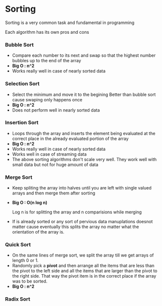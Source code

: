# Sorting
Sorting is a very common task and fundamental in programming 

Each algorithm has its own pros and cons


### Bubble Sort
+ Compare each number to its next and swap so that the highest number bubbles up to the end of the array
+ **Big O : n^2**
+ Works really well in case of nearly sorted data 

### Selection Sort
+ Select the minimum and move it to the begining
Better than bubble sort cause swaping only happens once
+ **Big O : n^2**
+ Does not perform well in nearly sorted data 


### Insertion Sort    
+ Loops through the array and inserts the element  being evaluated at the correct place in the already evaluated portion of the array
+ **Big O : n^2**
+ Works really well in case of nearly sorted data 
+ Works well in case of streaming data 
+ The above sorting algorithms don't scale very well. They work well with small data but not for huge amount of data


###  Merge Sort 
+ Keep spliting the array into halves until you are left with single valued arrays and then merge them after sorting
+ **Big O : O(n log n)**
    
    Log n is for splitting the array and n comparisions while merging
+ If is already sorted or any sort of pervious data manuplations doesnot matter cause eventually this splits the array no matter what the orientation of the array is.

### Quick Sort
+ On the same lines of merge sort, we split the array till we get arrays of length 0 or 1.
+ Randomly pick a **pivot** and then arrange all the items that are less than the pivot to the left side and all the items that are larger than the pivot to the right side. That way the pivot item is in the correct place if the array was to be sorted. 
+ **Big O : n^2**

### Radix Sort